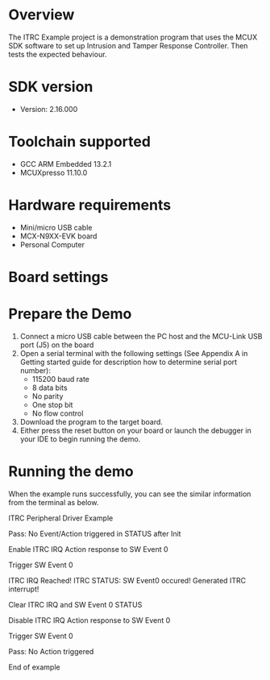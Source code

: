 Overview
========
The ITRC Example project is a demonstration program that uses the MCUX SDK software to set up Intrusion and Tamper Response Controller.
Then tests the expected behaviour.


SDK version
===========
- Version: 2.16.000

Toolchain supported
===================
- GCC ARM Embedded  13.2.1
- MCUXpresso  11.10.0

Hardware requirements
=====================
- Mini/micro USB cable
- MCX-N9XX-EVK board
- Personal Computer

Board settings
==============

Prepare the Demo
================
1.  Connect a micro USB cable between the PC host and the MCU-Link USB port (J5) on the board
2.  Open a serial terminal with the following settings (See Appendix A in Getting started guide for description how to determine serial port number):
    - 115200 baud rate
    - 8 data bits
    - No parity
    - One stop bit
    - No flow control
3.  Download the program to the target board.
4.  Either press the reset button on your board or launch the debugger in your IDE to begin running the demo.

Running the demo
================
When the example runs successfully, you can see the similar information from the terminal as below.

ITRC Peripheral Driver Example

Pass: No Event/Action triggered in STATUS after Init

Enable ITRC IRQ Action response to SW Event 0

Trigger SW Event 0

ITRC IRQ Reached!
ITRC STATUS:
SW Event0 occured!
Generated ITRC interrupt!

Clear ITRC IRQ and SW Event 0 STATUS

Disable ITRC IRQ Action response to SW Event 0

Trigger SW Event 0

Pass: No Action triggered

End of example
